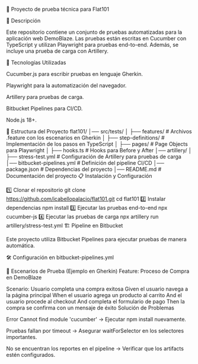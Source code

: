 📌 Proyecto de prueba técnica para Flat101

📖 Descripción

Este repositorio contiene un conjunto de pruebas automatizadas para la aplicación web DemoBlaze. Las pruebas están escritas en Cucumber con TypeScript y utilizan Playwright para pruebas end-to-end. Además, se incluye una prueba de carga con Artillery.

🚀 Tecnologías Utilizadas

Cucumber.js para escribir pruebas en lenguaje Gherkin.

Playwright para la automatización del navegador.

Artillery para pruebas de carga.

Bitbucket Pipelines para CI/CD.

Node.js 18+.

📂 Estructura del Proyecto
flat101/
│── src/tests/
│   ├── features/        # Archivos .feature con los escenarios en Gherkin
│   ├── step-definitions/ # Implementación de los pasos en TypeScript
│   ├── pages/           # Page Objects para Playwright
│   ├── hooks.ts         # Hooks para Before y After
│── artillery/
│   ├── stress-test.yml  # Configuración de Artillery para pruebas de carga
│── bitbucket-pipelines.yml  # Definición del pipeline CI/CD
│── package.json        # Dependencias del proyecto
│── README.md           # Documentación del proyecto
📋 Instalación y Configuración

1️⃣ Clonar el repositorio
git clone https://github.com/icabellopalacio/flat101.git
cd flat101
2️⃣ Instalar dependencias
npm install 
3️⃣ Ejecutar las pruebas end-to-end
npx cucumber-js
4️⃣ Ejecutar las pruebas de carga
npx artillery run artillery/stress-test.yml
🏗 Pipeline en Bitbucket

Este proyecto utiliza Bitbucket Pipelines para ejecutar pruebas de manera automática.

🛠 Configuración en bitbucket-pipelines.yml

📝 Escenarios de Prueba (Ejemplo en Gherkin)
Feature: Proceso de Compra en DemoBlaze

  Scenario: Usuario completa una compra exitosa
    Given el usuario navega a la página principal
    When el usuario agrega un producto al carrito
    And el usuario procede al checkout
    And completa el formulario de pago
    Then la compra se confirma con un mensaje de éxito
     Solución de Problemas

Error Cannot find module 'cucumber' → Ejecutar npm install nuevamente.

Pruebas fallan por timeout → Asegurar waitForSelector en los selectores importantes.

No se encuentran los reportes en el pipeline → Verificar que los artifacts estén configurados.


